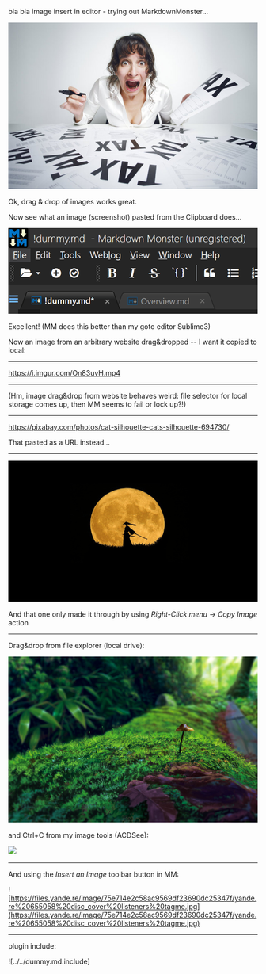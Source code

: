 
bla bla image insert in editor - trying out MarkdownMonster...


![](assets/tax-frustration.jpg)


Ok, drag & drop of images works great.

Now see what an image (screenshot) pasted from the Clipboard does...

![](assets/clip1.png)

Excellent! (MM does this better than my goto editor Sublime3)

Now an image from an arbitrary website drag&dropped -- I want it copied to local:

---

https://i.imgur.com/On83uvH.mp4

---


(Hm, image drag&drop from website behaves weird: file selector for local storage comes up, then MM seems to fail or lock up?!)

---


https://pixabay.com/photos/cat-silhouette-cats-silhouette-694730/

That pasted as a URL instead...

---

![And this one only made it through by using *Right-Click menu* -> *Copy Image* action](assets/pixabay-image1.jpg)

And that one only made it through by using *Right-Click menu* -> *Copy Image* action

---

Drag&drop from file explorer (local drive):

![](assets/yande.re%20636980%20kuroneko_no_pei%20landscape.jpg)

and Ctrl+C from my image tools (ACDSee):

![](sf-scenery.jpg)

---

And using the *Insert an Image* toolbar button in MM:

![https://files.yande.re/image/75e714e2c58ac9569df23690dc25347f/yande.re%20655058%20disc_cover%20listeners%20tagme.jpg](https://files.yande.re/image/75e714e2c58ac9569df23690dc25347f/yande.re%20655058%20disc_cover%20listeners%20tagme.jpg)

---

plugin include:

![../../dummy.md.include]


